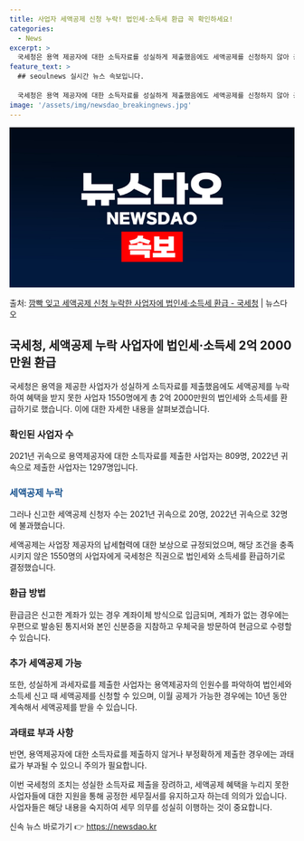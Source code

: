 ```yaml
---
title: 사업자 세액공제 신청 누락! 법인세·소득세 환급 꼭 확인하세요!
categories:
  - News
excerpt: >
  국세청은 용역 제공자에 대한 소득자료를 성실하게 제출했음에도 세액공제를 신청하지 않아 공제 혜택을 받지 못한…
feature_text: >
  ## seoulnews 실시간 뉴스 속보입니다.

  국세청은 용역 제공자에 대한 소득자료를 성실하게 제출했음에도 세액공제를 신청하지 않아 공제 혜택을 받지 못한…
image: '/assets/img/newsdao_breakingnews.jpg'
---
```


![뉴스다오 속보](/assets/img/newsdao_breakingnews.jpg)

<p>출처: <a href="https://newsdao.kr/3315" rel="dofollow">깜빡 잊고 세액공제 신청 누락한 사업자에 법인세·소득세 환급 - 국세청</a> | 뉴스다오</p>

<h2 data-ke-size="size26">국세청, 세액공제 누락 사업자에 법인세·소득세 2억 2000만원 환급</h2>
<p data-ke-size="size16">국세청은 용역을 제공한 사업자가 성실하게 소득자료를 제출했음에도 세액공제를 누락하여 혜택을 받지 못한 사업자 1550명에게 총 2억 2000만원의 법인세와 소득세를 환급하기로 했습니다. 이에 대한 자세한 내용을 살펴보겠습니다.</p>

<h3>확인된 사업자 수</h3>
<p data-ke-size="size16">2021년 귀속으로 용역제공자에 대한 소득자료를 제출한 사업자는 809명, 2022년 귀속으로 제출한 사업자는 1297명입니다.</p>

<h3><span style="color: #1a5490;">세액공제 누락</span></h3>
<p data-ke-size="size16">그러나 신고한 세액공제 신청자 수는 2021년 귀속으로 20명, 2022년 귀속으로 32명에 불과했습니다.</p>
<p data-ke-size="size16">세액공제는 사업장 제공자의 납세협력에 대한 보상으로 규정되었으며, 해당 조건을 충족시키지 않은 1550명의 사업자에게 국세청은 직권으로 법인세와 소득세를 환급하기로 결정했습니다.</p>

<h3>환급 방법</h3>
<p data-ke-size="size16">환급금은 신고한 계좌가 있는 경우 계좌이체 방식으로 입금되며, 계좌가 없는 경우에는 우편으로 발송된 통지서와 본인 신분증을 지참하고 우체국을 방문하여 현금으로 수령할 수 있습니다.</p>

<h3>추가 세액공제 가능</h3>
<p data-ke-size="size16">또한, 성실하게 과세자료를 제출한 사업자는 용역제공자의 인원수를 파악하여 법인세와 소득세 신고 때 세액공제를 신청할 수 있으며, 이월 공제가 가능한 경우에는 10년 동안 계속해서 세액공제를 받을 수 있습니다.</p>

<h3>과태료 부과 사항</h3>
<p data-ke-size="size16">반면, 용역제공자에 대한 소득자료를 제출하지 않거나 부정확하게 제출한 경우에는 과태료가 부과될 수 있으니 주의가 필요합니다.</p>

<p data-ke-size="size16">이번 국세청의 조치는 성실한 소득자료 제출을 장려하고, 세액공제 혜택을 누리지 못한 사업자들에 대한 지원을 통해 공정한 세무질서를 유지하고자 하는데 의의가 있습니다. 사업자들은 해당 내용을 숙지하여 세무 의무를 성실히 이행하는 것이 중요합니다.</p>
 

신속 뉴스 바로가기 👉 <a href="https://newsdao.kr" rel="dofollow">https://newsdao.kr</a>


